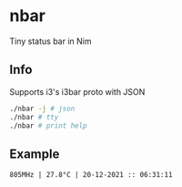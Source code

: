 # nbar
Tiny status bar in Nim
## Info
Supports i3's i3bar proto with JSON

```sh
./nbar -j # json
./nbar # tty
./nbar # print help
```
## Example
```
805MHz | 27.8°C | 20-12-2021 :: 06:31:11
```
